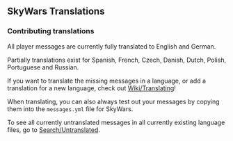 SkyWars Translations
---

### Contributing translations

All player messages are currently fully translated to English and German.

Partially translations exist for Spanish, French, Czech, Danish, Dutch, Polish, Portuguese and Russian.

If you want to translate the missing messages in a language, or add a translation for a new language, check out
[Wiki/Translating](https://github.com/SkyWars/SkyWars-Translations/wiki/Translating)!

When translating, you can also always test out your messages by copying them into the `messages.yml` file for SkyWars.

To see all currently untranslated messages in all currently existing language files, go to [Search/Untranslated](https://github.com/SkyWars/SkyWars-Translations/search?utf8=%E2%9C%93&q=Untranslated).
